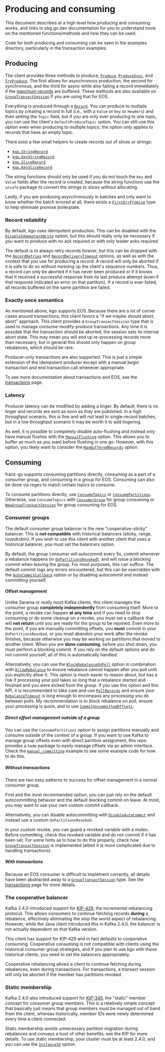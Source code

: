 Producing and consuming
===

This document describes at a high level how producing and consuming works, and
links to pkg.go.dev documentation for you to understand more on the mentioned
functions/methods and how they can be used.

Code for both producing and consuming can be seen in the examples directory,
particularly in the transaction examples.

## Producing

The client provides three methods to produce, [`Produce`][1],
[`ProduceSync`][2], and [`TryProduce`][TryProduce]. The first allows for
asynchronous production, the second for synchronous, and the third for async
while also failing a record immediately if the [maximum records][max_records]
are buffered. These methods are also available on [`GroupTransactSession`][3]
if you are using that for EOS.

Everything is produced through a [`Record`][4]. You can produce to multiple
topics by creating a record in full (i.e., with a `Value` or `Key` or
`Headers`) and then setting the `Topic` field, but if you are only ever
producing to one topic, you can use the client's `DefaultProduceTopic` option.
You can still use this option even when producing to multiple topics; the
option only applies to records that have an empty topic.

There exist a few small helpers to create records out of slices or strings:

* [`kgo.StringRecord`][5]
* [`kgo.KeyStringRecord`][6]
* [`kgo.SliceRecord`][7]
* [`kgo.KeySliceRecord`][8]

The string functions should only be used if you do not touch the `Key` and
`Value` fields after the record is created, because the string functions use
the `unsafe` package to convert the strings to slices without allocating.

Lastly, if you are producing asynchronously in batches and only want to know
whether the batch errored at all, there exists a [`FirstErrPromise`][9] type to
help eliminate promise boilerplate.

[1]: https://pkg.go.dev/github.com/kellen-miller/franz-go/pkg/kgo#Client.Produce
[2]: https://pkg.go.dev/github.com/kellen-miller/franz-go/pkg/kgo#Client.ProduceSync
[3]: https://pkg.go.dev/github.com/kellen-miller/franz-go/pkg/kgo#GroupTransactSession
[4]: https://pkg.go.dev/github.com/kellen-miller/franz-go/pkg/kgo#Record
[5]: https://pkg.go.dev/github.com/kellen-miller/franz-go/pkg/kgo#StringRecord
[6]: https://pkg.go.dev/github.com/kellen-miller/franz-go/pkg/kgo#KeyStringRecord
[7]: https://pkg.go.dev/github.com/kellen-miller/franz-go/pkg/kgo#SliceRecord
[8]: https://pkg.go.dev/github.com/kellen-miller/franz-go/pkg/kgo#KeySliceRecord
[9]: https://pkg.go.dev/github.com/kellen-miller/franz-go/pkg/kgo#FirstErrPromise
[TryProduce]: https://pkg.go.dev/github.com/kellen-miller/franz-go/pkg/kgo#Client.TryProduce
[max_records]: https://pkg.go.dev/github.com/kellen-miller/franz-go/pkg/kgo#MaxBufferedRecords

### Record reliability

By default, kgo uses idempotent production. This can be disabled with the
[`DisableIdempotentWrite`][10] option, but this should really only be necessary
if you want to produce with no ack required or with only leader acks required.

[10]: https://pkg.go.dev/github.com/kellen-miller/franz-go/pkg/kgo#DisableIdempotentWrite

The default is to always retry records forever, but this can be dropped with
the [`RecordRetries`][11] and [`RecordDeliveryTimeout`][12] options, as well as with
the context that you use for producing a record. A record will only be aborted
if it is safe to do so without messing up the client's sequence numbers. Thus,
a record can only be aborted if it has never been produced or if it knows that
it received a successful response from its last produce attempt (even if that
response indicated an error on that partition). If a record is ever failed, all
records buffered on the same partition are failed.

[11]: https://pkg.go.dev/github.com/kellen-miller/franz-go/pkg/kgo#RecordRetries
[12]: https://pkg.go.dev/github.com/kellen-miller/franz-go/pkg/kgo#RecordDeliveryTimeout

### Exactly once semantics

As mentioned above, kgo supports EOS. Because there are a lot of corner cases
around transactions, this client favors a "if we maybe should abort, abort"
approach. This client provides a `GroupTransactSession` type that is used
to manage consume-modify-produce transactions. Any time it is possible that
the transaction should be aborted, the session sets its internal abort state.
This may mean you will end up re-processing records more than necessary, but
in general this should only happen on group rebalances, which should be rare.

Producer-only transactions are also supported. This is just a simple extension
of the idempotent producer except with a manual begin transaction and end
transaction call whenever appropriate.

To see more documentation about transactions and EOS, see the
[transactions](./transactions.md) page.

### Latency

Producer latency can be modified by adding a linger. By default, there is no
linger and records are sent as soon as they are published. In a high throughput
scenario, this is fine and will not lead to single-record batches, but in a low
throughput scenario it may be worth it to add lingering.

As well, it is possible to completely disable auto-flushing and instead only
have manual flushes with the
[`ManualFlushing`](https://pkg.go.dev/github.com/kellen-miller/franz-go/pkg/kgo#ManualFlushing)
option. This allows you to buffer as much as you want before flushing in one
go. However, with this option, you likely want to consider the
[`MaxBufferedRecords`](https://pkg.go.dev/github.com/kellen-miller/franz-go/pkg/kgo#MaxBufferedRecords)
option.

## Consuming

franz-go supports consuming partitions directly, consuming as a part of a
consumer group, and consuming in a group for EOS. Consuming can also be done
via regex to match certain topics to consume.

To consume partitions directly, use [`ConsumeTopics`][13] or [`ConsumePartitions`][a]. Otherwise, use
`ConsumeTopics` with [`ConsumerGroup`][14] for group consuming or [`NewGroupTransactSession`][15]
for group consuming for EOS.

[13]: https://pkg.go.dev/github.com/kellen-miller/franz-go/pkg/kgo#ConsumeTopics
[a]: https://pkg.go.dev/github.com/kellen-miller/franz-go/pkg/kgo#ConsumePartitions
[14]: https://pkg.go.dev/github.com/kellen-miller/franz-go/pkg/kgo#ConsumerGroup
[15]: https://pkg.go.dev/github.com/kellen-miller/franz-go/pkg/kgo#NewGroupTransactSession

### Consumer groups

The default consumer group balancer is the new "cooperative-sticky" balancer.
This is **not compatible** with historical balancers (sticky, range, roundrobin).
If you wish to use this client with another client that uses a historical balancer,
you must set the balancers option.

By default, the group consumer will autocommit every 5s, commit whenever a
rebalance happens (in [`OnPartitionsRevoked`][16]), and will issue a blocking
commit when leaving the group. For most purposes, this can suffice. The default
commit logs any errors encountered, but this can be overridden with the
[`AutoCommitCallback`][17] option or by disabling autocommit and instead committing
yourself.

[16]: https://pkg.go.dev/github.com/kellen-miller/franz-go/pkg/kgo#OnPartitionsRevoked
[17]: https://pkg.go.dev/github.com/kellen-miller/franz-go/pkg/kgo#AutoCommitCallback

#### Offset management

Unlike Sarama or really most Kafka clients, this client manages the consumer
group **completely independently** from consuming itself. More to the point, a
revoke can happen **at any time** and if you need to stop consuming or do some
cleanup on a revoke, you must set a callback that will **not return** until you
are ready for the group to be rejoined. Even more to the point, if you are
manually committing offsets, you **must** commit in your `OnPartitionsRevoked`,
or you must abandon your work after the revoke finishes, because otherwise you
may be working on partitions that moved to another client. When you are **done
consuming**, before you shut down, you must perform a blocking commit. If you
rely on the default options and do not commit yourself, all of this is
automatically handled.

Alternatively, you can use the [`BlockRebalanceOnPoll`][BROP] option in
combination with [`AllowRebalance`][AR] to ensure rebalance cannot happen after
you poll until you explicitly allow it. This option is much easier to reason
about, but has a risk if processing your poll takes so long that a rebalance
started and finished and you were kicked from the group. If you use this option
and this API, it is recommended to take care and use [`PollRecords`][PR] and
ensure your [`RebalanceTimeout`][RT] is long enough to encompass any processing you
do between polls. My recommendation is to block rebalance on poll, ensure your
processing is quick, and to use [`CommitUncommittedOffsets`][CUO].

[BROP]: https://pkg.go.dev/github.com/kellen-miller/franz-go/pkg/kgo#BlockRebalanceOnPoll
[AR]: https://pkg.go.dev/github.com/kellen-miller/franz-go/pkg/kgo#Client.AllowRebalance
[PR]: https://pkg.go.dev/github.com/kellen-miller/franz-go/pkg/kgo#Client.PollRecords
[RT]: https://pkg.go.dev/github.com/kellen-miller/franz-go/pkg/kgo#RebalanceTimeout
[CUO]: https://pkg.go.dev/github.com/kellen-miller/franz-go/pkg/kgo#Client.CommitUncommittedOffsets

##### Direct offset management outside of a group

You can use the `ConsumePartitions` option to assign partitions manually and
consume outside of the context of a group. If you want to use Kafka to manage
group offsets even with direct partition assignment, this repo provides a
`kadm` package to easily manage offsets via an admin interface. Check the
[`manual_committing`](../examples/manual_committing) example to see some
example code for how to do this.

##### Without transactions

There are two easy patterns to success for offset management in a normal
consumer group.

First and the most recommended option, you can just rely on the default
autocommitting behavior and the default blocking commit on leave. At most, you
may want to use your own custom commit callback.

Alternatively, you can disable autocommitting with [`DisableAutoCommit`][19]
and instead use a custom `OnPartitionsRevoked`.

[19]: https://pkg.go.dev/github.com/kellen-miller/franz-go/pkg/kgo#DisableAutoCommit

In your custom revoke, you can guard a revoked variable with a mutex. Before
committing, check this revoked variable and do not commit if it has been set.
For some hints as to how to do this properly, check how
[`GroupTransactSession`][20] is implemented (albeit it is more complicated due
to handling transactions).

[20]: https://pkg.go.dev/github.com/kellen-miller/franz-go/pkg/kgo#GroupTransactSession

##### With transactions

Because an EOS consumer is difficult to implement correctly, all details have
been abstracted away to a [`GroupTransactSession`][20] type. See the
[transactions](./transactions.md) page for more details.

### The cooperative balancer

Kafka 2.4.0 introduced support for [KIP-429][21], the incremental rebalancing
protocol. This allows consumers to continue fetching records **during** a
rebalance, effectively eliminating the stop the world aspect of rebalancing.
However, while the Java client introduced this in Kafka 2.4.0, the balancer
is not actually dependent on that Kafka version.

[21]: https://cwiki.apache.org/confluence/display/KAFKA/KIP-429%3A+Kafka+Consumer+Incremental+Rebalance+Protocol

This client has support for KIP-429 and in fact defaults to cooperative
consuming. Cooperative consuming is not compatible with clients using the
historical consumer group strategies, and if you plan to use kgo with these
historical clients, you need to set the balancers appropriately.

Cooperative rebalancing allows a client to continue fetching during rebalances,
even during transactions. For transactions, a transact session will only be
aborted if the member has partitions revoked.

### Static membership

Kafka 2.4.0 also introduced support for [KIP-345][22], the "static" member
concept for consumer group members. This is a relatively simple concept that
basically just means that group members must be managed out of band from the
client, whereas historically, member IDs were newly determined every time a
client connected.

[22]: https://cwiki.apache.org/confluence/display/KAFKA/KIP-345%3A+Introduce+static+membership+protocol+to+reduce+consumer+rebalances

Static membership avoids unnecessary partition migration during rebalances and
conveys a host of other benefits; see the KIP for more details. To use static
membership, your cluster must be at least 2.4.0, and you can use the
[`InstanceID`][23] option.

[23]: https://pkg.go.dev/github.com/kellen-miller/franz-go/pkg/kgo#InstanceID
